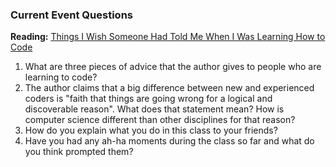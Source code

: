 ### Current Event Questions

**Reading:** [Things I Wish Someone Had Told Me When I Was Learning How to Code](https://medium.com/@cecilycarver/things-i-wish-someone-had-told-me-when-i-was-learning-how-to-code-565fc9dcb329)

1. What are three pieces of advice that the author gives to people who are learning to code?
2. The author claims that a big difference between new and experienced coders is "faith that things are going wrong for a logical and discoverable reason". What does that statement mean? How is computer science different than other disciplines for that reason?
3. How do you explain what you do in this class to your friends?
4. Have you had any ah-ha moments during the class so far and what do you think prompted them?
